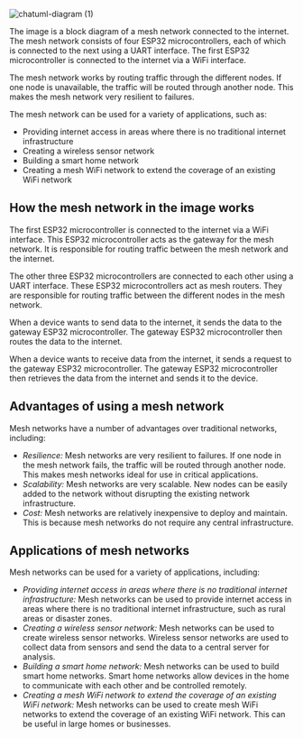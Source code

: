 ![chatuml-diagram (1)](https://github.com/BhAvYa010/Extending-Mesh-Networks-to-the-Internet-using-ESP32/assets/96838352/b289b5f2-5ec3-4388-a5d2-7c333669ce73)

The image is a block diagram of a mesh network connected to the internet. The mesh network consists of four ESP32 microcontrollers, each of which is connected to the next using a UART interface. The first ESP32 microcontroller is connected to the internet via a WiFi interface.

The mesh network works by routing traffic through the different nodes. If one node is unavailable, the traffic will be routed through another node. This makes the mesh network very resilient to failures.

The mesh network can be used for a variety of applications, such as:


* Providing internet access in areas where there is no traditional internet infrastructure
* Creating a wireless sensor network
* Building a smart home network
* Creating a mesh WiFi network to extend the coverage of an existing WiFi network

## How the mesh network in the image works

The first ESP32 microcontroller is connected to the internet via a WiFi interface. This ESP32 microcontroller acts as the gateway for the mesh network. It is responsible for routing traffic between the mesh network and the internet.

The other three ESP32 microcontrollers are connected to each other using a UART interface. These ESP32 microcontrollers act as mesh routers. They are responsible for routing traffic between the different nodes in the mesh network.

When a device wants to send data to the internet, it sends the data to the gateway ESP32 microcontroller. The gateway ESP32 microcontroller then routes the data to the internet.

When a device wants to receive data from the internet, it sends a request to the gateway ESP32 microcontroller. The gateway ESP32 microcontroller then retrieves the data from the internet and sends it to the device.

## Advantages of using a mesh network

Mesh networks have a number of advantages over traditional networks, including:

* *Resilience:* Mesh networks are very resilient to failures. If one node in the mesh network fails, the traffic will be routed through another node. This makes mesh networks ideal for use in critical applications.
* *Scalability:* Mesh networks are very scalable. New nodes can be easily added to the network without disrupting the existing network infrastructure.
* *Cost:* Mesh networks are relatively inexpensive to deploy and maintain. This is because mesh networks do not require any central infrastructure.

## Applications of mesh networks

Mesh networks can be used for a variety of applications, including:

* *Providing internet access in areas where there is no traditional internet infrastructure:* Mesh networks can be used to provide internet access in areas where there is no traditional internet infrastructure, such as rural areas or disaster zones.
* *Creating a wireless sensor network:* Mesh networks can be used to create wireless sensor networks. Wireless sensor networks are used to collect data from sensors and send the data to a central server for analysis.
* *Building a smart home network:* Mesh networks can be used to build smart home networks. Smart home networks allow devices in the home to communicate with each other and be controlled remotely.
* *Creating a mesh WiFi network to extend the coverage of an existing WiFi network:* Mesh networks can be used to create mesh WiFi networks to extend the coverage of an existing WiFi network. This can be useful in large homes or businesses.
